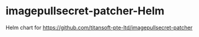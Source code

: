 # imagepullsecret-patcher-Helm
Helm chart for https://github.com/titansoft-pte-ltd/imagepullsecret-patcher
